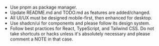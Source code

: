 - Use pnpm as package manager.
- Update README.md and TODO.md as features are added/changed.
- All UI/UX must be designed mobile-first, then enhanced for desktop.
- Use shadcn/ui for components and please follow its design system.
- Follow best practices for React, TypeScript, and Tailwind CSS. Do not take shortcuts or hacks unless it's absolutely necessary and please comment a NOTE in that case.
